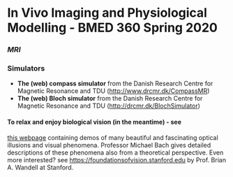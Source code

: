 # In Vivo Imaging and Physiological Modelling - BMED 360 Spring 2020


### _MRI_

### Simulators

- **The (web) compass simulator** from the Danish Research Centre for Magnetic Resonance and TDU  (http://www.drcmr.dk/CompassMR)
- **The (web) Bloch simulator** from the Danish Research Centre for Magnetic Resonance and TDU (http://drcmr.dk/BlochSimulator)

#### To relax and enjoy biological vision (in the meantime) - see
[this webpage](https://michaelbach.de/ot) containing demos of many beautiful and fascinating optical illusions and visual phenomena. Professor Michael Bach gives detailed descriptions of these phenomena also from a theoretical perspective.
Even more interested? see https://foundationsofvision.stanford.edu by Prof. Brian A. Wandell at Stanford.
